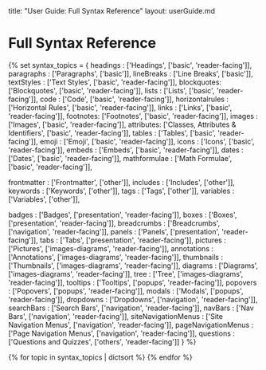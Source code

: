 <frontmatter>
  title: "User Guide: Full Syntax Reference"
  layout: userGuide.md
</frontmatter>

# Full Syntax Reference

{% set syntax_topics = {
  headings : ['Headings', ['basic', 'reader-facing']],
  paragraphs : ['Paragraphs', ['basic']],
  lineBreaks : ['Line Breaks', ['basic']],
  textStyles : ['Text Styles', ['basic', 'reader-facing']],
  blockquotes: ['Blockquotes', ['basic', 'reader-facing']],
  lists : ['Lists', ['basic', 'reader-facing']],
  code : ['Code', ['basic', 'reader-facing']],
  horizontalrules : ['Horizontal Rules', ['basic', 'reader-facing']],
  links : ['Links', ['basic', 'reader-facing']],
  footnotes: ['Footnotes', ['basic', 'reader-facing']],
  images : ['Images', ['basic', 'reader-facing']],
  attributes: ['Classes, Attributes & Identifiers', ['basic', 'reader-facing']],
  tables : ['Tables', ['basic', 'reader-facing']],
  emoji : ['Emoji', ['basic', 'reader-facing']],
  icons : ['Icons', ['basic', 'reader-facing']],
  embeds : ['Embeds', ['basic', 'reader-facing']],
  dates : ['Dates', ['basic', 'reader-facing']],
  mathformulae : ['Math Formulae', ['basic', 'reader-facing']],

  frontmatter : ['Frontmatter', ['other']],
  includes : ['Includes', ['other']],
  keywords : ['Keywords', ['other']],
  tags : ['Tags', ['other']],
  variables : ['Variables', ['other']],

  badges : ['Badges', ['presentation', 'reader-facing']],
  boxes : ['Boxes', ['presentation', 'reader-facing']],
  breadcrumbs : ['Breadcrumbs', ['navigation', 'reader-facing']],
  panels : ['Panels', ['presentation', 'reader-facing']],
  tabs : ['Tabs', ['presentation', 'reader-facing']],
  pictures : ['Pictures', ['images-diagrams', 'reader-facing']],
  annotations : ['Annotations', ['images-diagrams', 'reader-facing']],
  thumbnails : ['Thumbnails', ['images-diagrams', 'reader-facing']],
  diagrams : ['Diagrams', ['images-diagrams', 'reader-facing']],
  tree : ['Tree', ['images-diagrams', 'reader-facing']],
  tooltips : ['Tooltips', ['popups', 'reader-facing']],
  popovers : ['Popovers', ['popups', 'reader-facing']],
  modals : ['Modals', ['popups', 'reader-facing']],
  dropdowns : ['Dropdowns', ['navigation', 'reader-facing']],
  searchBars : ['Search Bars', ['navigation', 'reader-facing']],
  navBars : ['Nav Bars', ['navigation', 'reader-facing']],
  siteNavigationMenus : ['Site Navigation Menus', ['navigation', 'reader-facing']],
  pageNavigationMenus : ['Page Navigation Menus', ['navigation', 'reader-facing']],
  questions : ['Questions and Quizzes', ['others', 'reader-facing']]
} %}

{% for topic in syntax_topics | dictsort %}
<panel type="seamless" header="###### **{{ topic[1][0] }}**">
  <include src="syntax/{{ topic[0] }}.md" />
</panel>
{% endfor %}
